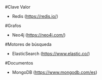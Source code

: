 #Clave Valor
- Redis (https://redis.io/)

#Grafos
- Neo4j (https://neo4j.com/)

#Motores de búsqueda
- ElasticSearch (https://www.elastic.co/)

#Documentos
- MongoDB (https://www.mongodb.com/es)